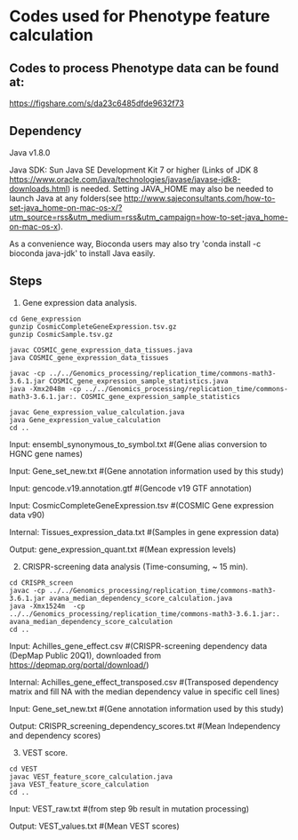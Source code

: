 # Codes used for Phenotype feature calculation


  
## Codes to process Phenotype data can be found at:

https://figshare.com/s/da23c6485dfde9632f73

## Dependency

Java v1.8.0

Java SDK: Sun Java SE Development Kit 7 or higher (Links of JDK 8 https://www.oracle.com/java/technologies/javase/javase-jdk8-downloads.html) is needed. Setting JAVA_HOME may also be needed to launch Java at any folders(see http://www.sajeconsultants.com/how-to-set-java_home-on-mac-os-x/?utm_source=rss&utm_medium=rss&utm_campaign=how-to-set-java_home-on-mac-os-x).

As a convenience way, Bioconda users may also try 'conda install -c bioconda java-jdk' to install Java easily.

## Steps


1. Gene expression data analysis.

```
cd Gene_expression
gunzip CosmicCompleteGeneExpression.tsv.gz
gunzip CosmicSample.tsv.gz

javac COSMIC_gene_expression_data_tissues.java
java COSMIC_gene_expression_data_tissues

javac -cp ../../Genomics_processing/replication_time/commons-math3-3.6.1.jar COSMIC_gene_expression_sample_statistics.java
java -Xmx2048m -cp ../../Genomics_processing/replication_time/commons-math3-3.6.1.jar:. COSMIC_gene_expression_sample_statistics

javac Gene_expression_value_calculation.java
java Gene_expression_value_calculation
cd ..
```
  Input: ensembl_synonymous_to_symbol.txt #(Gene alias conversion to HGNC gene names)

  Input: Gene_set_new.txt #(Gene annotation information used by this study)

  Input: gencode.v19.annotation.gtf #(Gencode v19 GTF annotation)

  Input: CosmicCompleteGeneExpression.tsv #(COSMIC Gene expression data v90)
  
  Internal: Tissues_expression_data.txt #(Samples in gene expression data)

  Output: gene_expression_quant.txt #(Mean expression levels)

2. CRISPR-screening data analysis (Time-consuming, ~ 15 min).
```
cd CRISPR_screen
javac -cp ../../Genomics_processing/replication_time/commons-math3-3.6.1.jar avana_median_dependency_score_calculation.java
java -Xmx1524m  -cp ../../Genomics_processing/replication_time/commons-math3-3.6.1.jar:. avana_median_dependency_score_calculation
cd ..
```
  Input: Achilles_gene_effect.csv #(CRISPR-screening dependency data (DepMap Public 20Q1), downloaded from https://depmap.org/portal/download/)

  Internal: Achilles_gene_effect_transposed.csv #(Transposed dependency matrix and fill NA with the median dependency value in specific cell lines)

  Input: Gene_set_new.txt #(Gene annotation information used by this study)

  Output: CRISPR_screening_dependency_scores.txt #(Mean Independency and dependency scores)


3. VEST score.
```
cd VEST
javac VEST_feature_score_calculation.java
java VEST_feature_score_calculation
cd ..
```
  Input:  VEST_raw.txt #(from step 9b result in mutation processing)

  Output: VEST_values.txt #(Mean VEST scores)
